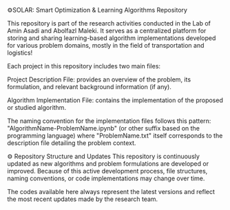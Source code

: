 ⚙️SOLAR: Smart Optimization & Learning Algorithms Repository 


This repository is part of the research activities conducted in the Lab of Amin Asadi and Abolfazl Maleki. It serves as a centralized platform for storing and sharing learning-based algorithm implementations developed for various problem domains, mostly in the field of transportation and logistics!

Each project in this repository includes two main files:

Project Description File: provides an overview of the problem, its formulation, and relevant background information (if any).

Algorithm Implementation File: contains the implementation of the proposed or studied algorithm.

The naming convention for the implementation files follows this pattern:
"AlgorithmName-ProblemName.ipynb" (or other suffix based on the programming language)
where "ProblemName.txt" itself corresponds to the description file detailing the problem context.

⚙️ Repository Structure and Updates
This repository is continuously updated as new algorithms and problem formulations are developed or improved.
Because of this active development process, file structures, naming conventions, or code implementations may change over time.

The codes available here always represent the latest versions and reflect the most recent updates made by the research team.
